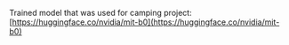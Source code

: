 Trained model that was used for camping project: [https://huggingface.co/nvidia/mit-b0](https://huggingface.co/nvidia/mit-b0)
